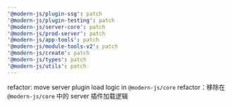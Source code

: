```yaml
---
'@modern-js/plugin-ssg': patch
'@modern-js/plugin-testing': patch
'@modern-js/server-core': patch
'@modern-js/prod-server': patch
'@modern-js/app-tools': patch
'@modern-js/module-tools-v2': patch
'@modern-js/create': patch
'@modern-js/types': patch
'@modern-js/utils': patch
---
```


refactor: move server plugin load logic in `@modern-js/core`
refactor：移除在 `@modern-js/core` 中的 server 插件加载逻辑
